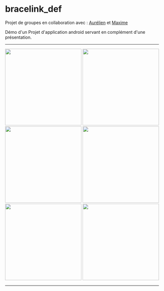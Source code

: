 # bracelink_def

Projet de groupes en collaboration avec : [Aurélien](https://github.com/AurelienBoquet) et [Maxime](https://github.com/Maxwelloff)

Démo d'un Projet d'application android servant en complément d'une présentation.


----------------------------------------

<img src="http://tphanhoang.fr/sdw/bracelink/img/1.png" width="250">
<img src="http://tphanhoang.fr/sdw/bracelink/img/2.png" width="250">
<img src="http://tphanhoang.fr/sdw/bracelink/img/3.png" width="250">
<img src="http://tphanhoang.fr/sdw/bracelink/img/4.png" width="250">
<img src="http://tphanhoang.fr/sdw/bracelink/img/5.png" width="250">
<img src="http://tphanhoang.fr/sdw/bracelink/img/6.png" width="250">

----------------------------------------
